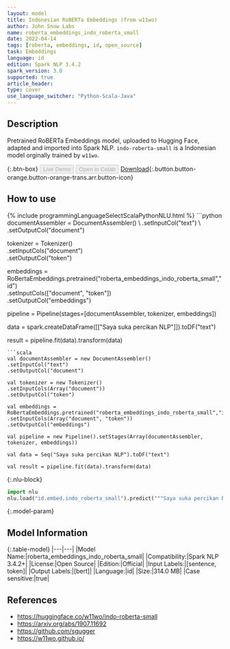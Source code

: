 ```yaml
---
layout: model
title: Indonesian RoBERTa Embeddings (from w11wo)
author: John Snow Labs
name: roberta_embeddings_indo_roberta_small
date: 2022-04-14
tags: [roberta, embeddings, id, open_source]
task: Embeddings
language: id
edition: Spark NLP 3.4.2
spark_version: 3.0
supported: true
article_header:
type: cover
use_language_switcher: "Python-Scala-Java"
---
```


## Description

Pretrained RoBERTa Embeddings model, uploaded to Hugging Face, adapted and imported into Spark NLP. `indo-roberta-small` is a Indonesian model orginally trained by `w11wo`.

{:.btn-box}
<button class="button button-orange" disabled>Live Demo</button>
<button class="button button-orange" disabled>Open in Colab</button>
[Download](https://s3.amazonaws.com/auxdata.johnsnowlabs.com/public/models/roberta_embeddings_indo_roberta_small_id_3.4.2_3.0_1649948731693.zip){:.button.button-orange.button-orange-trans.arr.button-icon}

## How to use



<div class="tabs-box" markdown="1">
{% include programmingLanguageSelectScalaPythonNLU.html %}
```python
documentAssembler = DocumentAssembler() \
.setInputCol("text") \
.setOutputCol("document")

tokenizer = Tokenizer() \
.setInputCols("document") \
.setOutputCol("token")

embeddings = RoBertaEmbeddings.pretrained("roberta_embeddings_indo_roberta_small","id") \
.setInputCols(["document", "token"]) \
.setOutputCol("embeddings")

pipeline = Pipeline(stages=[documentAssembler, tokenizer, embeddings])

data = spark.createDataFrame([["Saya suka percikan NLP"]]).toDF("text")

result = pipeline.fit(data).transform(data)
```
```scala
val documentAssembler = new DocumentAssembler() 
.setInputCol("text") 
.setOutputCol("document")

val tokenizer = new Tokenizer() 
.setInputCols(Array("document"))
.setOutputCol("token")

val embeddings = RoBertaEmbeddings.pretrained("roberta_embeddings_indo_roberta_small","id") 
.setInputCols(Array("document", "token")) 
.setOutputCol("embeddings")

val pipeline = new Pipeline().setStages(Array(documentAssembler, tokenizer, embeddings))

val data = Seq("Saya suka percikan NLP").toDF("text")

val result = pipeline.fit(data).transform(data)
```


{:.nlu-block}
```python
import nlu
nlu.load("id.embed.indo_roberta_small").predict("""Saya suka percikan NLP""")
```

</div>

{:.model-param}
## Model Information

{:.table-model}
|---|---|
|Model Name:|roberta_embeddings_indo_roberta_small|
|Compatibility:|Spark NLP 3.4.2+|
|License:|Open Source|
|Edition:|Official|
|Input Labels:|[sentence, token]|
|Output Labels:|[bert]|
|Language:|id|
|Size:|314.0 MB|
|Case sensitive:|true|

## References

- https://huggingface.co/w11wo/indo-roberta-small
- https://arxiv.org/abs/1907.11692
- https://github.com/sgugger
- https://w11wo.github.io/